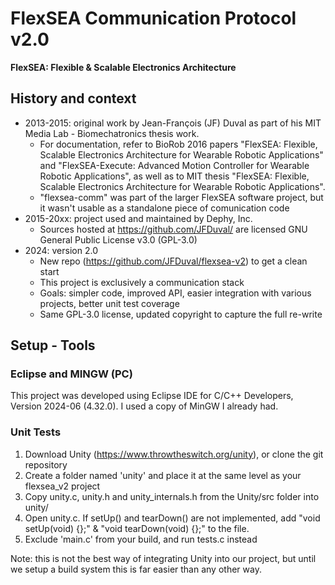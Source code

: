 # FlexSEA Communication Protocol v2.0

**FlexSEA: Flexible & Scalable Electronics Architecture**

## History and context

- 2013-2015: original work by Jean-François (JF) Duval as part of his MIT Media Lab - Biomechatronics thesis work.
  - For documentation, refer to BioRob 2016 papers "FlexSEA: Flexible, Scalable Electronics Architecture for Wearable Robotic Applications" and "FlexSEA-Execute: Advanced Motion Controller for Wearable Robotic Applications", as well as to MIT thesis "FlexSEA: Flexible, Scalable Electronics Architecture for Wearable Robotic Applications".
  - "flexsea-comm" was part of the larger FlexSEA software project, but it wasn't usable as a standalone piece of comunication code
- 2015-20xx: project used and maintained by Dephy, Inc.
  - Sources hosted at https://github.com/JFDuval/ are licensed GNU General Public License v3.0 (GPL-3.0)
- 2024: version 2.0
  - New repo (https://github.com/JFDuval/flexsea-v2) to get a clean start
  - This project is exclusively a communication stack
  - Goals: simpler code, improved API, easier integration with various projects, better unit test coverage
  - Same GPL-3.0 license, updated copyright to capture the full re-write

## Setup - Tools

### Eclipse and MINGW (PC)

This project was developed using Eclipse IDE for C/C++ Developers, Version 2024-06 (4.32.0). I used a copy of MinGW I already had.


### Unit Tests

1. Download Unity (https://www.throwtheswitch.org/unity), or clone the git repository
1. Create a folder named 'unity' and place it at the same level as your flexsea_v2 project
1. Copy unity.c, unity.h and unity_internals.h from the Unity/src folder into unity/ 
1. Open unity.c. If setUp() and tearDown() are not implemented, add "void setUp(void) {};" & "void tearDown(void) {};" to the file.
1. Exclude 'main.c' from your build, and run tests.c instead

Note: this is not the best way of integrating Unity into our project, but until we setup a build system this is far easier than any other way.